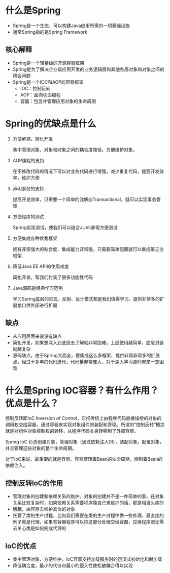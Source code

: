# 什么是Spring

- Spring是一个生态，可以构建Java应用所需的一切基础设施
- 通常Spring指的是Spring Framework

## 核心解释
- Spring是一个轻量级的开源容器框架
- Spring是为了解决企业级应用开发的业务逻辑层和其他各层对象和对象之间的耦合问题
- Spring是一个IOC和AOP的容器框架
  - IOC：控制反转
  - AOP：面向切面编程
  - 容器：包含并管理应用对象的生命周期

# Spring的优缺点是什么

1. 方便解耦，简化开发
   
   集中管理对象，对象和对象之间的耦合度降低，方便维护对象。

2. AOP编程的支持

   在不修改代码的情况下可以对业务代码进行增强，减少重复代码，提高开发效率，维护方便

3. 声明事务的支持

   提高开发效率，只需要一个简单的注解@Transactional，就可以实现事务管理

4. 方便程序的测试

   Spring实现测试，使我们可以结合JUnit非常方便测试

5. 方便集成各种优秀框架

   拥有非常强大的粘合度、集成能力非常强，只需要简单配置就可以集成第三方框架

6. 降低Java EE API的使用难度

   简化开发，帮我们封装了很多功能性代码

7. Java源码是经典学习范例

   学习Spring底层的实现、反射、设计模式都是我们值得学习，提供非常多的扩展接口供外部进行扩展

## 缺点

- 从应用层面来说没有缺点
- 简化开发，如果想深入到底层去了解就非常困难，上层使用越简单，底层封装就越复杂
- 源码缺点，由于Spring大而全，要集成这么多框架、提供非常非常多的扩展点，经过十多年的代码迭代，代码量非常庞大，对于深入学习源码带来一定困难

# 什么是Spring IOC容器？有什么作用？优点是什么？

控制反转即IoC Inversion of Control，它把传统上由程序代码直接操控的对象的调用权交给容器，通过容器来实现对象组件的装配和管理。所谓的“控制反转”概念就是对组件对象控制权的转移，从程序代码本身转移到了外部容器。

Spring IoC 负责创建对象，管理对象（通过依赖注入DI），装配对象，配置对象，并且管理这些对象的整个生命周期。

对于IoC来说，最重要的就是容器。容器管理着Bean的生命周期，控制着Bean的依赖注入。

## 控制反转IoC的作用
- 管理对象的创建和依赖关系的维护。对象的创建并不是一件简单的事，在对象关系比较复杂时，如果依赖关系需要程序猿自己来维护的话，那是相当头疼的
- 解耦，由容器去维护具体的对象
- 托管了类的生产过程，比如我们需要在类的生产过程中做一些处理，最直接的例子就是代理，如果有容器程序可以把这部分处理交给容器，应用程序则无需去关心类是如何完成代理的

## IoC的优点
- 集中管理对象、方便维护，IoC容器支持加载服务时的饿汉式初始化和懒加载
- 降低耦合度，最小的代价和最小的侵入性使松散耦合得以实现

